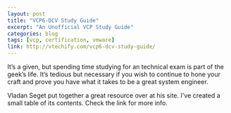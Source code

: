 ```yaml
---
layout: post
title: "VCP6-DCV Study Guide"
excerpt: "An Unofficial VCP Study Guide"
categories: blog
tags: [vcp, certification, vmware]
link: http://vtechify.com/vcp6-dcv-study-guide/
---
```


It’s a given, but spending time studying for an technical exam is part of the geek’s life. It’s tedious but necessary if you wish to continue to hone your craft and prove you have what it takes to be a great system engineer.

Vladan Seget put together a great resource over at his site. I've created a small table of its contents. Check the link for more info.
